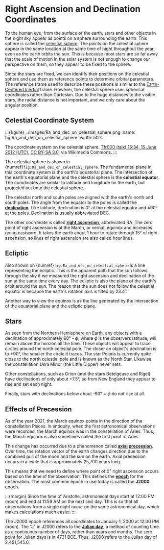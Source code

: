 # Right Ascension and Declination Coordinates

To the human eye, from the surface of the earth, stars and other objects in the night sky appear as points on a sphere surrounding the earth. This sphere is called the [celestial sphere](../reference/celestial-sphere.md). The points on the celestial sphere appear in the same location at the same time of night throughout the year, even as the earth orbits the sun. This is because most stars are so far away that the scale of motion in the solar system is not enough to change our perspective on them, so they appear to be fixed to the sphere.

Since the stars are fixed, we can identify their positions on the celestial sphere and use them as reference points to determine orbital parameters. The reference frame used to describe these positions is similar to the [Earth-Centered Inertial](sec:earth-centered-inertial) frame. However, the celestial sphere uses spherical coordinates rather than Cartesian. Due to the huge distances to the visible stars, the radial distance is not important, and we only care about the angular position.

## Celestial Coordinate System

:::{figure} ../images/Ra_and_dec_on_celestial_sphere.png
:name: fig:Ra_and_dec_on_celestial_sphere
:width: 50%

The coordinate system on the celestial sphere. [Tfr000 (talk) 15:34, 15 June 2012 (UTC)](https://commons.wikimedia.org/wiki/File:Ra_and_dec_on_celestial_sphere.png)</a>, [CC BY-SA 3.0](https://creativecommons.org/licenses/by-sa/3.0), via Wikimedia Commons.
:::

The celestial sphere is shown in {numref}`fig:Ra_and_dec_on_celestial_sphere`. The fundamental plane in this coordinate system is the earth's equatorial plane. The intersection of the earth's equatorial plane and the celestial sphere is the **celestial equator**. The coordinates are similar to latitude and longitude on the earth, but projected out onto the celestial sphere.

The celestial north and south poles are aligned with the earth's north and south poles. The angle from the equator to the poles is called the [**declination**](https://en.wikipedia.org/wiki/Declination). Like latitude, declination is 0° at the celestial equator and ±90° at the poles. Declination is usually abbreviated DEC.

The other coordinate is called [**right ascension**](https://en.wikipedia.org/wiki/Right_ascension), abbreviated RA. The zero point of right ascension is at the March, or vernal, equinox and increases going eastward. It takes the earth about 1 hour to rotate through 15° of right ascension, so lines of right ascension are also called hour lines.

## Ecliptic

Also shown on {numref}`fig:Ra_and_dec_on_celestial_sphere` is a line representing the ecliptic. This is the apparent path that the sun follows through the sky if we measured the right ascension and declination of the sun at the same time every day. The ecliptic is also the plane of the earth's orbit around the sun. The reason that the sun does not follow the celestial equator is because the earth's rotation axis is tilted by 23.4°.

Another way to view the equinox is as the line generated by the intersection of the equatorial plane and the ecliptic plane.

## Stars

As seen from the Northern Hemisphere on Earth, any objects with a declination of approximately 90° - $\phi$, where $\phi$ is the observers latitude, will remain above the horizon all the time. These objects will appear to trace circles around the north celestial pole. The closer an object's declination is to +90°, the smaller the circle it traces. The star Polaris is currently quite close to the north celestial pole and is known as the North Star. Likewise, the constellation Usra Minor (the Little Dipper) never sets.

Other constellations, such as Orion (and the stars Betelgeuse and Rigel) have declinations of only about +7.5°, so from New England they appear to rise and set each night.

Finally, stars with declinations below about -90° + $\phi$ do not rise at all.

## Effects of Precession

As of the year 2021, the March equinox points in the direction of the constellation Pisces. In antiquity, when the first astronomical observations were recorded, the March equinox was in the constellation of Aries. Thus, the March equinox is also sometimes called the first point of Aries.

This change has occurred due to a phenomenon called [**axial precession**](https://en.wikipedia.org/wiki/Axial_precession). Over time, the rotation vector of the earth changes direction due to the combined pull of the moon and the sun on the earth. Axial precession occurs in a cycle that is approximately 25,700 years long.

This means that we need to define where point of 0° right ascension occurs based on the time of the observation. This defines the [**epoch**](https://en.wikipedia.org/wiki/Epoch_(astronomy)) for the observation. The most common epoch in use today is called the **J2000** epoch.

:::{margin}
Since the time of Aristotle, astronomical days start at 12:00 PM (noon) and end at 11:59 AM on the next civil day. This is so that all observations from a single night occur on the same astronomical day, which makes calculations much easier.
:::

The J2000 epoch references all coordinates to January 1, 2000 at 12:00 PM (noon). The "J" in J2000 refers to the [**Julian day**](https://en.wikipedia.org/wiki/Julian_day), a method of counting time as a continuous number of days, rather than years and months. The zero point for Julian days is in 4731 BCE. Thus, J2000 refers to the Julian day of 2,451,545.0.

